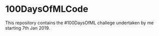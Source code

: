 # 100DaysOfMLCode
This repository contains the #100DaysOfML challege undertaken by me starting 7th Jan 2019.
